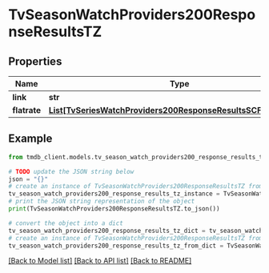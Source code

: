 # TvSeasonWatchProviders200ResponseResultsTZ


## Properties

Name | Type | Description | Notes
------------ | ------------- | ------------- | -------------
**link** | **str** |  | [optional] 
**flatrate** | [**List[TvSeriesWatchProviders200ResponseResultsSCFlatrateInner]**](TvSeriesWatchProviders200ResponseResultsSCFlatrateInner.md) |  | [optional] 

## Example

```python
from tmdb_client.models.tv_season_watch_providers200_response_results_tz import TvSeasonWatchProviders200ResponseResultsTZ

# TODO update the JSON string below
json = "{}"
# create an instance of TvSeasonWatchProviders200ResponseResultsTZ from a JSON string
tv_season_watch_providers200_response_results_tz_instance = TvSeasonWatchProviders200ResponseResultsTZ.from_json(json)
# print the JSON string representation of the object
print(TvSeasonWatchProviders200ResponseResultsTZ.to_json())

# convert the object into a dict
tv_season_watch_providers200_response_results_tz_dict = tv_season_watch_providers200_response_results_tz_instance.to_dict()
# create an instance of TvSeasonWatchProviders200ResponseResultsTZ from a dict
tv_season_watch_providers200_response_results_tz_from_dict = TvSeasonWatchProviders200ResponseResultsTZ.from_dict(tv_season_watch_providers200_response_results_tz_dict)
```
[[Back to Model list]](../README.md#documentation-for-models) [[Back to API list]](../README.md#documentation-for-api-endpoints) [[Back to README]](../README.md)


